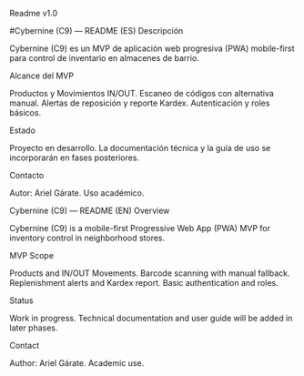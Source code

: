 Readme v1.0

#Cybernine (C9) — README (ES)
Descripción

Cybernine (C9) es un MVP de aplicación web progresiva (PWA) mobile-first para control de inventario en almacenes de barrio.

Alcance del MVP

Productos y Movimientos IN/OUT.
Escaneo de códigos con alternativa manual.
Alertas de reposición y reporte Kardex.
Autenticación y roles básicos.

Estado

Proyecto en desarrollo. La documentación técnica y la guía de uso se incorporarán en fases posteriores.

Contacto

Autor: Ariel Gárate. Uso académico.

Cybernine (C9) — README (EN)
Overview

Cybernine (C9) is a mobile-first Progressive Web App (PWA) MVP for inventory control in neighborhood stores.

MVP Scope

Products and IN/OUT Movements.
Barcode scanning with manual fallback.
Replenishment alerts and Kardex report.
Basic authentication and roles.

Status

Work in progress. Technical documentation and user guide will be added in later phases.

Contact

Author: Ariel Gárate. Academic use.
